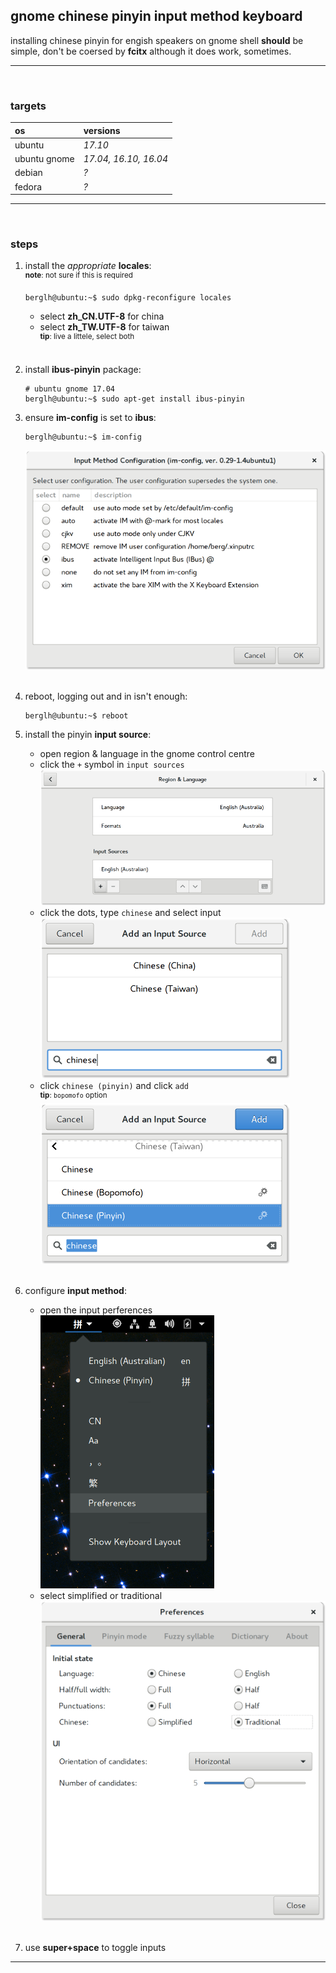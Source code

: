 
## gnome chinese pinyin input method keyboard

installing chinese pinyin for engish speakers on gnome shell **should** be simple, don't be coersed by **fcitx** although it does work, sometimes.

---
<br />

### targets

os | versions
:---|:---
ubuntu | *17.10*
ubuntu gnome | *17.04, 16.10, 16.04*
debian | *?*
fedora | *?*

---
<br />

### steps
1. install the *appropriate* **locales**:
    <br /><sup>**note**: not sure if this is required</sup><br />
    ```
    berglh@ubuntu:~$ sudo dpkg-reconfigure locales
    ```
    - select **zh_CN.UTF-8** for china
    - select **zh_TW.UTF-8** for taiwan
    <br /><sup>**tip**: live a littele, select both</sup><br /><br />

2. install **ibus-pinyin** package:
    ```
    # ubuntu gnome 17.04
    berglh@ubuntu:~$ sudo apt-get install ibus-pinyin
    ```
3. ensure **im-config** is set to **ibus**:
    ```
    berglh@ubuntu:~$ im-config
    ```
    ![pinyin-ibus-im-config](../images/pinyin-im-config.png)<br /><br />

4. reboot, logging out and in isn't enough:
    ```
    berglh@ubuntu:~$ reboot
    ```

5. install the pinyin **input source**:
    - open region & language in the gnome control centre
    - click the `+` symbol in `input sources`
        ![pinyin-ibus-im-config](../images/pinyin-reg-lang.png)
    - click the dots, type `chinese` and select input
        ![pinyin-ibus-im-config](../images/pinyin-language-search.png)
    - click `chinese (pinyin)` and click `add`
        <br /><sup>**tip**: `bopomofo` option</sup><br />
        ![pinyin-ibus-im-config](../images/pinyin-language-add.png)<br /><br />

6. configure **input method**:
    - open the input perferences<br />
        ![pinyin-ibus-im-config](../images/pinyin-input-menu.png)
    - select simplified or traditional
        ![pinyin-ibus-im-config](../images/pinyin-input-config.png)<br /><br />

7. use **super+space** to toggle inputs

---
